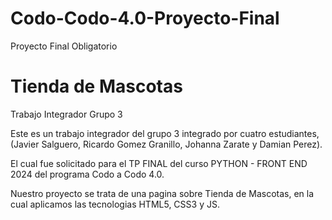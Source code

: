 # Codo-Codo-4.0-Proyecto-Final
Proyecto Final Obligatorio

# Tienda de Mascotas

Trabajo Integrador Grupo 3

Este es un trabajo integrador del grupo 3 integrado por cuatro estudiantes, 
(Javier Salguero, Ricardo Gomez Granillo, Johanna Zarate y Damian Perez). 

El cual fue solicitado para el TP FINAL del curso PYTHON - FRONT END 2024 del programa Codo a Codo 4.0. 

Nuestro proyecto se trata de una pagina sobre Tienda de Mascotas, en la cual aplicamos las tecnologias HTML5, CSS3 y JS.
